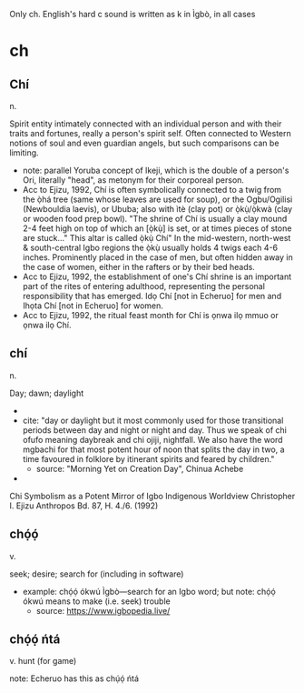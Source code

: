 Only ch. English's hard c sound is written as k in Ìgbò, in all cases

# ch

## Chí

n.

Spirit entity intimately connected with an individual person and with their traits and fortunes, really a person's spirit self. Often connected to Western notions of soul and even guardian angels, but such comparisons can be limiting.

* note: parallel Yoruba concept of Ikeji, which is the double of a person's Ori, literally "head", as metonym for their corporeal person.
* Acc to Ejizu, 1992, Chí is often symbolically connected to a twig from the ọ̀há tree (same whose leaves are used for soup), or the Ogbu/Ogilisi (Newbouldia laevis), or Ububa; also with ìtè (clay pot) or ọ̀kụ̀/ọ̀kwà (clay or wooden food prep bowl). "The shrine of Chí is usually a clay mound 2-4 feet high on top of which an [ọ̀kụ̀] is set, or at times pieces of stone are stuck..." This altar is called ọ̀kụ̀ Chí" In the mid-western, north-west & south-central Igbo regions the ọ̀kụ̀ usually holds 4 twigs each 4-6 inches. Prominently placed in the case of men, but often hidden away in the case of women, either in the rafters or by their bed heads.
* Acc to Ejizu, 1992, the establishment of one's Chí shrine is an important part of the rites of entering adulthood, representing the personal responsibility that has emerged. Idọ Chí [not in Echeruo] for men and Ihọta Chí [not in Echeruo] for women.
* Acc to Ejizu, 1992, the ritual feast month for Chí is ọnwa ilọ mmuo or ọnwa ilọ Chí.

## chí

n.

Day; dawn; daylight

* 
* cite: "day or daylight but it most commonly used for those transitional periods between day and night or night and day. Thus we speak of chi ofufo meaning daybreak and chi ojiji, nightfall. We also have the word mgbachi for that most potent hour of noon that splits the day in two, a time favoured in folklore by itinerant spirits and feared by children."
  * source: "Morning Yet on Creation Day", Chinua Achebe
* 


Chi Symbolism as a Potent Mirror of Igbo Indigenous Worldview
Christopher I. Ejizu
Anthropos
Bd. 87, H. 4./6. (1992)

## chọ́ọ́

v.

seek; desire; search for (including in software)

* example: chọ́ọ́ ókwú Ìgbò—search for an Igbo word; but note: chọ́ọ́ ókwú means to make (i.e. seek) trouble
  * source: https://www.igbopedia.live/

## chọ́ọ́ ńtá

v. hunt (for game)

note: Echeruo has this as chụ́ọ́ ńtá

